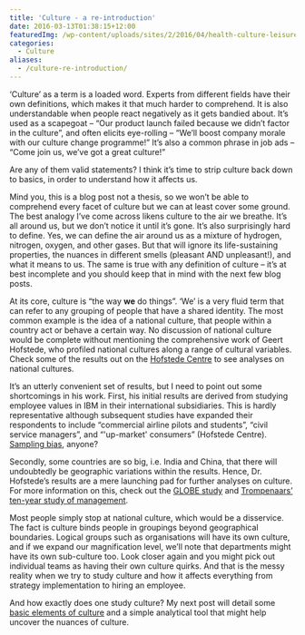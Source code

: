 ```yaml
---
title: 'Culture - a re-introduction'
date: 2016-03-13T01:38:15+12:00
featuredImg: /wp-content/uploads/sites/2/2016/04/health-culture-leisure-training-group-people.jpg
categories:
  - Culture
aliases:
  - /culture-re-introduction/
---
```

‘Culture’ as a term is a loaded word. Experts from different fields have their own definitions, which makes it that much harder to comprehend. It is also understandable when people react negatively as it gets bandied about. It’s used as a scapegoat – “Our product launch failed because we didn’t factor in the culture”, and often elicits eye-rolling – “We’ll boost company morale with our culture change programme!” It’s also a common phrase in job ads – “Come join us, we’ve got a great culture!”

Are any of them valid statements? I think it’s time to strip culture back down to basics, in order to understand how it affects us.

<!--more-->

Mind you, this is a blog post not a thesis, so we won’t be able to comprehend every facet of culture but we can at least cover some ground. The best analogy I’ve come across likens culture to the air we breathe. It’s all around us, but we don’t notice it until it’s gone. It’s also surprisingly hard to define. Yes, we can define the air around us as a mixture of hydrogen, nitrogen, oxygen, and other gases. But that will ignore its life-sustaining properties, the nuances in different smells (pleasant AND unpleasant!), and what it means to us. The same is true with any definition of culture – it’s at best incomplete and you should keep that in mind with the next few blog posts.

At its core, culture is “the way **we** do things”. ‘We’ is a very fluid term that can refer to any grouping of people that have a shared identity. The most common example is the idea of a national culture, that people within a country act or behave a certain way. No discussion of national culture would be complete without mentioning the comprehensive work of Geert Hofstede, who profiled national cultures along a range of cultural variables. Check some of the results out on the [Hofstede Centre](http://geert-hofstede.com/countries.html) to see analyses on national cultures.

It’s an utterly convenient set of results, but I need to point out some shortcomings in his work. First, his initial results are derived from studying employee values in IBM in their international subsidiaries. This is hardly representative although subsequent studies have expanded their respondents to include “commercial airline pilots and students”, “civil service managers”, and “'up-market' consumers” (Hofstede Centre). [Sampling bias](https://en.wikipedia.org/wiki/Sampling_bias), anyone?

Secondly, some countries are so big, i.e. India and China, that there will undoubtedly be geographic variations within the results. Hence, Dr. Hofstede’s results are a mere launching pad for further analyses on culture. For more information on this, check out the [GLOBE study](http://www.ccl.org/leadership/pdf/assessments/globestudy.pdf) and [Trompenaars’ ten-year study of management](https://www.mindtools.com/pages/article/seven-dimensions.htm).

Most people simply stop at national culture, which would be a disservice. The fact is culture binds people in groupings beyond geographical boundaries. Logical groups such as organisations will have its own culture, and if we expand our magnification level, we’ll note that departments might have its own sub-culture too. Look closer again and you might pick out individual teams as having their own culture quirks. And that is the messy reality when we try to study culture and how it affects everything from strategy implementation to hiring an employee.

And how exactly does one study culture? My next post will detail some [basic elements of culture](/elements-culture-onion/) and a simple analytical tool that might help uncover the nuances of culture.